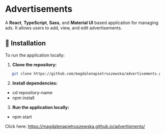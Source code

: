 
# Advertisements

A **React**, **TypeScript**, **Sass**, and **Material UI** based application for managing ads. It allows users to add, view, and edit advertisements.

## 🚀 Installation

To run the application locally:

1. **Clone the repository:**
```bash
   git clone https://github.com/magdalenapietruszewska/advertisements.git
```
2. **Install dependencies:**
  * cd repository-name
   * npm install
   
3. **Run the application locally:**
  * npm start


Click here: https://magdalenapietruszewska.github.io/advertisments/


   
